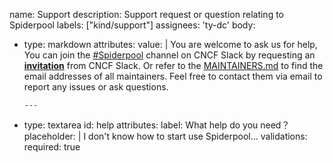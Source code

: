 name: Support
description: Support request or question relating to Spiderpool
labels: ["kind/support"]
assignees: 'ty-dc'
body:
  - type: markdown
    attributes:
      value: |
        You are welcome to ask us for help, You can join the [#Spiderpool](https://cloud-native.slack.com/messages/spiderpool) 
        channel on CNCF Slack by requesting an **[invitation](https://slack.cncf.io/)** from CNCF Slack. Or refer to the 
        [MAINTAINERS.md](https://github.com/spidernet-io/spiderpool/blob/main/MAINTAINERS.md)  to find the email addresses 
        of all maintainers. Feel free to contact them via email to report any issues or ask questions.

        ---
  - type: textarea
    id: help
    attributes:
      label: What help do you need？
    placeholder: |
      I don't know how to start use Spiderpool...
    validations:
      required: true
